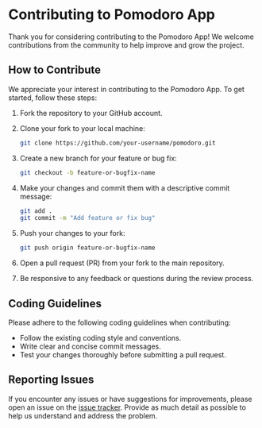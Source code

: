 # Contributing to Pomodoro App

Thank you for considering contributing to the Pomodoro App! We welcome contributions from the community to help improve and grow the project.

## How to Contribute

We appreciate your interest in contributing to the Pomodoro App. To get started, follow these steps:

1. Fork the repository to your GitHub account.

2. Clone your fork to your local machine:

   ```bash
   git clone https://github.com/your-username/pomodoro.git
   ```

3. Create a new branch for your feature or bug fix:

   ```bash
   git checkout -b feature-or-bugfix-name
   ```

4. Make your changes and commit them with a descriptive commit message:

   ```bash
   git add .
   git commit -m "Add feature or fix bug"
   ```

5. Push your changes to your fork:

   ```bash
   git push origin feature-or-bugfix-name
   ```

6. Open a pull request (PR) from your fork to the main repository.

7. Be responsive to any feedback or questions during the review process.

## Coding Guidelines

Please adhere to the following coding guidelines when contributing:

- Follow the existing coding style and conventions.
- Write clear and concise commit messages.
- Test your changes thoroughly before submitting a pull request.

## Reporting Issues

If you encounter any issues or have suggestions for improvements, please open an issue on the [issue tracker](https://github.com/oyerohabib/pomodoro/issues). Provide as much detail as possible to help us understand and address the problem.
